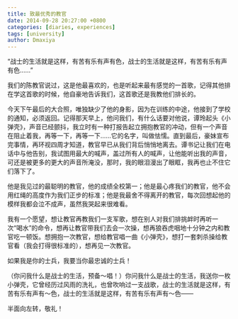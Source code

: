 ```yaml
---
title: 致最优秀的教官
date: 2014-09-28 20:27:00 +0800
categories: [diaries, experiences]
tags: [university]
author: Dmaxiya
---
```


“战士的生活就是这样，有苦有乐有声有色，战士的生活就是这样，有苦有乐有声有色……”

我们的陈教官说过，这是他最喜欢的，也是听起来最有感觉的一首歌，记得其他排在学这首歌的时候，他自豪地告诉我们，这首歌还是我教他们排长的。

今天下午最后的大合照，唯独缺少了他的身影，因为在训练的中途，他接到了学校的通知，必须返回。记得那天早上，他问我们，有什么话要对他说，谭玲起头《小弹壳》，声音已经颤抖，我立时有一种打报告起立拥抱教官的冲动，但有一个声音在阻止着我，再等一下，再等一下……它的名字，叫做怯懦。直到最后，豪妹宣布完事情，再环视四周才知道，教官早已从我们背后悄悄地离去。谭书记让我们在电话中与他告别，我试图用最大的喊声，盖过所有人的喊声，让他能听出我的声音，可还是被更多的更大的声音所淹没，那时，我的眼泪漫出了眼眶，我再也止不住它们落下了。

他是我见过的最聪明的教官，他的成绩全校第一；他是最心疼我们的教官，他不会用红绳的高度作为我们正步的标准；他是我最舍不得离开的教官，每次回想起他的模样我都会泣不成声，虽然我哭起来很难看。

我有一个愿望，想让教官再教我们一支军歌，想在别人对我们排挑衅时再听一次“喝水”的命令，想再让教官带我们去会一次操，想再狼吞虎咽地十分钟之内和教官吃一顿饭。想拥抱一次教官，想给教官唱一曲《小弹壳》，想打一套刺杀操给教官看（我会打得很标准的），想再见一次教官。

如果我是你的士兵，我要当你最忠诚的士兵！

（你问我什么是战士的生活，预备～唱！）你问我什么是战士的生活，我送你一枚小弹壳，它曾经历过风雨的洗礼，也曾吹响过一支战歌，战士的生活就是这样，有苦有乐有声有～色，战士的生活就是这样，有苦有乐有声有～色——

半面向左转，敬礼！